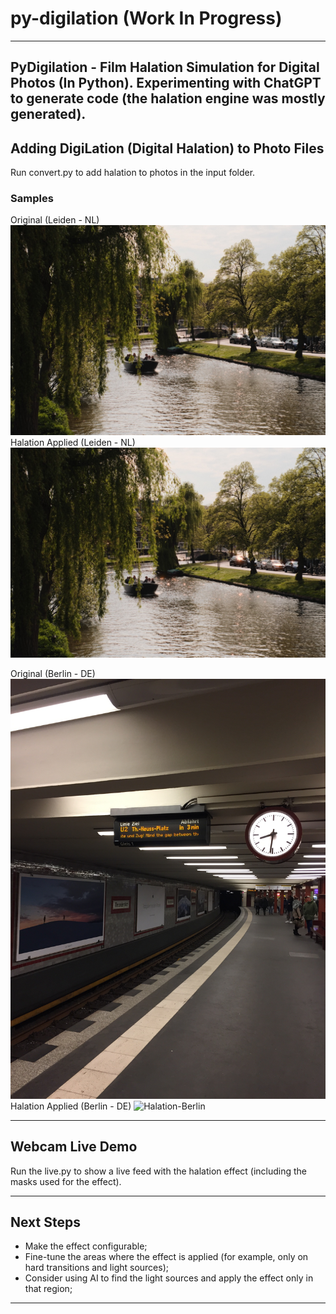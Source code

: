 # py-digilation (Work In Progress)
---
PyDigilation - Film Halation Simulation for Digital Photos (In Python).
Experimenting with ChatGPT to generate code (the halation engine was mostly generated).
---

## Adding DigiLation (Digital Halation) to Photo Files

Run convert.py to add halation to photos in the input folder.

### Samples
Original (Leiden - NL)
![Original-LeidenNL](samples/DSCF4182-leiden-nl2.jpeg)
Halation Applied (Leiden - NL)
![Halation-LeidenNL](samples/DSCF4182-leiden-nl2.jpeg_converted.png)

Original (Berlin - DE)
![Original-Berlin](samples/IMG_7908-berlin.jpeg)
Halation Applied (Berlin - DE)
![Halation-Berlin](samples/IMG_7908-berlin.jpeg_converted.png)

---

## Webcam Live Demo

Run the live.py to show a live feed with the halation effect (including the masks used for the effect).

---
## Next Steps

- Make the effect configurable;
- Fine-tune the areas where the effect is applied (for example, only on hard transitions and light sources);
- Consider using AI to find the light sources and apply the effect only in that region;

---

